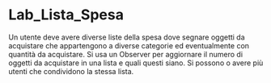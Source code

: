# Lab_Lista_Spesa
Un utente deve avere diverse liste della spesa dove segnare oggetti da acquistare che appartengono a diverse categorie ed eventualmente con quantità da acquistare.
Si usa un Observer per aggiornare il numero di oggetti da acquistare in una lista e quali questi siano. Si possono o avere più utenti che condividono la stessa lista.
